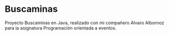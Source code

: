 # Buscaminas

Proyecto Buscaminas en Java, realizado con mi compañero Alvaro Albornoz para la asignatura Programación orientada a eventos.